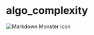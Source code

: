 # algo_complexity
<img src="https://i1244.photobucket.com/albums/gg576/sacullezzar/Algo-Complexity%20screenshots/Screen%20Shot%202018-12-04%20at%2009.32.05_zpsmlru1o4y.png"
     alt="Markdown Monster icon"
     style="float: left; margin-right: 10px;" />
